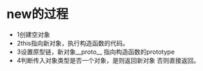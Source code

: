 # new的过程

- 1创建空对象
- 2this指向新对象，执行构造函数的代码。
- 3设置原型链，新对象__proto__ 指向构造函数的prototype
- 4判断传入对象类型是否一个对象，是则返回新对象 否则直接返回。
